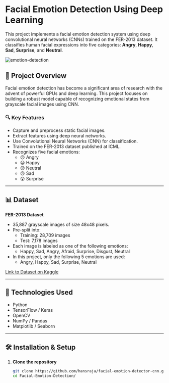 # Facial Emotion Detection Using Deep Learning

This project implements a facial emotion detection system using deep convolutional neural networks (CNNs) trained on the FER-2013 dataset. It classifies human facial expressions into five categories: **Angry**, **Happy**, **Sad**, **Surprise**, and **Neutral**.

![emotion-detection](https://user-images.githubusercontent.com/your-username/your-emotion-image.png) <!-- Optional: Add a sample result image -->

## 🚀 Project Overview

Facial emotion detection has become a significant area of research with the advent of powerful GPUs and deep learning. This project focuses on building a robust model capable of recognizing emotional states from grayscale facial images using CNN.

### 🔍 Key Features

- Capture and preprocess static facial images.
- Extract features using deep neural networks.
- Use Convolutional Neural Networks (CNN) for classification.
- Trained on the FER-2013 dataset published at ICML.
- Recognizes five facial emotions:
  - 😠 Angry
  - 😀 Happy
  - 😐 Neutral
  - 😢 Sad
  - 😲 Surprise

---

## 📊 Dataset

**FER-2013 Dataset**  
- 35,887 grayscale images of size 48x48 pixels.
- Pre-split into:
  - Training: 28,709 images
  - Test: 7,178 images
- Each image is labeled as one of the following emotions:
  - Happy, Sad, Angry, Afraid, Surprise, Disgust, Neutral
- In this project, only the following 5 emotions are used:
  - Angry, Happy, Sad, Surprise, Neutral

[Link to Dataset on Kaggle](https://www.kaggle.com/datasets/msambare/fer2013)

---

## 🧠 Technologies Used

- Python
- TensorFlow / Keras
- OpenCV
- NumPy / Pandas
- Matplotlib / Seaborn

---

## 🛠️ Installation & Setup

1. **Clone the repository**
   ```bash
   git clone https://github.com/hansraja/facial-emotion-detector-cnn.git
   cd Facial-Emotion-Detection/
